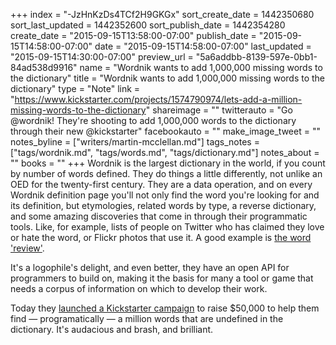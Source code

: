 +++
index = "-JzHnKzDs4TCf2H9GKGx"
sort_create_date = 1442350680
sort_last_updated = 1442352600
sort_publish_date = 1442354280
create_date = "2015-09-15T13:58:00-07:00"
publish_date = "2015-09-15T14:58:00-07:00"
date = "2015-09-15T14:58:00-07:00"
last_updated = "2015-09-15T14:30:00-07:00"
preview_url = "5a6addbb-8139-597e-0bb1-84ad538d9916"
name = "Wordnik wants to add 1,000,000 missing words to the dictionary"
title = "Wordnik wants to add 1,000,000 missing words to the dictionary"
type = "Note"
link = "https://www.kickstarter.com/projects/1574790974/lets-add-a-million-missing-words-to-the-dictionary"
shareimage = ""
twitterauto = "Go @wordnik! They're shooting to add 1,000,000 words to the dictionary through their new @kickstarter"
facebookauto = ""
make_image_tweet = ""
notes_byline = ["writers/martin-mcclellan.md"]
tags_notes = ["tags/wordnik.md", "tags/words.md", "tags/dictionary.md"]
notes_about = ""
books = ""
+++
Wordnik is the largest dictionary in the world, if you count by number of words defined. They do things a little differently, not unlike an OED for the twenty-first century. They are a data operation, and on every Wordnik definition page you'll not only find the word you're looking for and its definition, but etymologies, related words by type, a reverse dictionary, and some amazing discoveries that come in through their programmatic tools. Like, for example, lists of people on Twitter who has claimed they love or hate the word, or Flickr photos that use it. A good example is [the word 'review'](https://www.wordnik.com/words/review).

It's a logophile's delight, and even better, they have an open API for programmers to build on, making it the basis for many a tool or game that needs a corpus of information on which to develop their work. 

Today they [launched a Kickstarter campaign](https://www.kickstarter.com/projects/1574790974/lets-add-a-million-missing-words-to-the-dictionary) to raise $50,000 to help them find &mdash; programatically &mdash; a million words that are undefined in the dictionary. It's audacious and brash, and brilliant.
